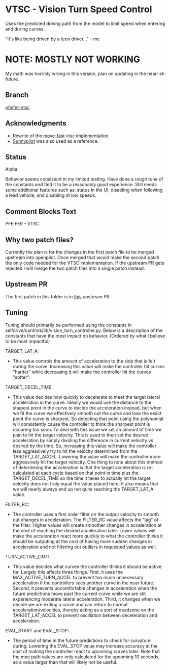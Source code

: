 # VTSC - Vision Turn Speed Control
Uses the predicted driving path from the model to limit speed when entering
and during curves.

"It's like being driven by a teen driver..." - me

# NOTE: MOSTLY NOT WORKING
My math was horribly wrong in this version, plan on updating in the near-ish future.

## Branch
[pfeifer-vtsc](https://github.com/pfeiferj/openpilot/tree/pfeifer-vtsc)

## Acknowledgments
* Rewrite of the [move-fast](https://github.com/move-fast/openpilot) vtsc
implementation.
* [Sunnypilot](https://github.com/sunnyhaibin/sunnypilot) was also used as a
reference.

## Status
Alpha

Behavior seems consistent in my limited testing. Have done a rough tune of the
constants and find it to be a reasonably good experience. Still needs some
additional features such as: status in the UI, disabling when following a lead
vehicle, and disabling at low speeds.

## Comment Blocks Text
PFEIFER - VTSC

## Why two patch files?
Currently the plan is for the changes in the first patch file to be merged
upstream into openpilot. Once merged that would make the second patch the only
code needed for the VTSC implementation. If the upstream PR gets rejected I
will merge the two patch files into a single patch instead.

## Upstream PR
The first patch in this folder is in [this](https://github.com/commaai/openpilot/pull/27741) upstream PR.

## Tuning
Tuning should primarily be performed using the constants in
selfdrive/controls/lib/vision\_turn\_controller.py. Below is a description of
the constants that have the most impact on behavior. (Ordered by what I believe
to be most impactful)

TARGET\_LAT\_A:
  - This value controls the amount of acceleration to the side that is felt
  during the curve. Increasing this value will make the controller hit curves
  "harder" while decreasing it will make the controller hit the curves "softer".

TARGET\_DECEL\_TIME:
  - This value decides how quickly to decelerate to meet the target lateral
  acceleration in the curve. Ideally we would use the distance to the shapest
  point in the curve to decide the acceleration instead, but when we fit the
  curve we effectively smooth out the curve and lose the exact point the curve
  is sharpest. So detecting that point using the polynomial will consistently
  cause the controller to think the sharpest point is occuring too soon. To
  deal with this issue we set an amount of time we plan to hit the target
  velocity. This is used to then set the desired acceleration by simply
  dividing the difference in current velocity vs desired by the time. So,
  increasing this value will make the controller less aggressively try to hit
  the velocity determined from the TARGET\_LAT\_ACCEL. Lowering the value will
  make the controller more aggressively hit the target velocity. One thing to
  note about this method of determining the acceleration is that the target
  acceleration is re-calculated at each cycle based on that point in time plus
  the TARGET\_DECEL\_TIME so the time it takes to actually hit the target
  velocity does not truly equal the value placed here. It also means that we
  will nearly always end up not quite reaching the TARGET\_LAT\_A value.

FILTER\_RC:
  - The controller uses a first order filter on the output velocity to
  smooth out changes in acceleration. The FILTER\_RC value affects the "lag" of
  the filter. Higher values will create smoother changes in acceleration at the
  cost of reaching the desired acceleration later. Lower values will make the
  acceleration react more quickly to what the controller thinks it should be
  outputing at the cost of having more sudden changes in acceleration and not
  filtering out outliers in requested values as well.

TURN\_ACTIVE\_LIMIT:
  - This value decides what curves the controller thinks it should be active
  for. Largely this affects three things. First, it uses the
  MAX\_ACTIVE\_TURN\_ACCEL to prevent too much unnecessary acceleration if the
  controllers sees another curve in the near future. Second, it prevents
  uncomfortable changes in acceleration when the future predictions move past
  the current curve while we are still experiencing moderate lateral
  acceleration. Third, it changes when we decide we are exiting a curve and can
  return to normal acceleration/velocities, thereby acting as a sort of
  deadzone on the TARGET\_LAT\_ACCEL to prevent oscillation between
  deceleration and acceleration.

EVAL\_START and EVAL\_STOP:
  - The period of time in the future predictions to check for curvature during.
  Lowering the EVAL\_STOP value may increase accuracy at the cost of making the
  controller react to upcoming curves later. Note that the mpc path values are
  only calculated for the upcoming 10 seconds, so a value larger than that will
  likely not be useful.

